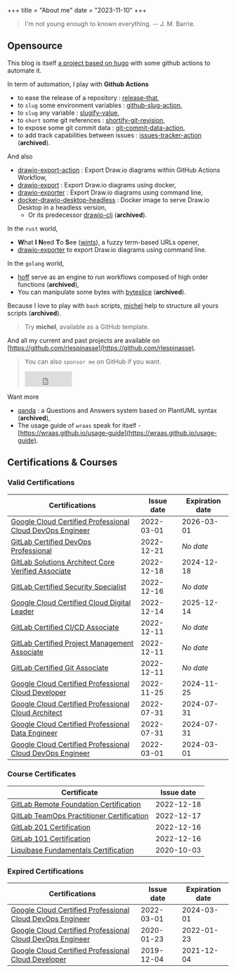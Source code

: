 +++
title = "About me"
date = "2023-11-10"
+++

> I'm not young enough to known everything.
> -- J. M. Barrie.

## Opensource

This blog is itself [a project based on hugo](https://github.com/rlespinasse/rlespinasse.github.io) with some github actions to automate it.

In term of automation, I play with **Github Actions**

* to ease the release of a repository : [release-that](https://github.com/marketplace/actions/release-that),
* to `slug` some environment variables : [github-slug-action](https://github.com/marketplace/actions/github-slug),
* to `slug` any variable : [slugify-value](https://github.com/marketplace/actions/slugify-value),
* to `short` some git references : [shortify-git-revision](https://github.com/rlespinasse/shortify-git-revision),
* to expose some git commit data : [git-commit-data-action](https://github.com/marketplace/actions/git-commit-data),
* to add track capabilities between issues : [issues-tracker-action](https://github.com/marketplace/actions/issues-tracker) (**archived**).

And also

* [drawio-export-action](https://github.com/rlespinasse/drawio-export-action) : Export Draw.io diagrams within GitHub Actions Workflow,
* [drawio-export](https://github.com/rlespinasse/drawio-export) : Export Draw.io diagrams using docker,
* [drawio-exporter](https://github.com/rlespinasse/drawio-exporter) : Export Draw.io diagrams using command line,
* [docker-drawio-desktop-headless](https://github.com/rlespinasse/docker-drawio-desktop-headless) : Docker image to serve Draw.io Desktop in a headless version,
  * Or its predecessor [drawio-cli](https://github.com/rlespinasse/drawio-cli) (**archived**).

In the `rust` world,

* **W**hat **I** **N**eed **T**o **S**ee ([wints](https://github.com/rlespinasse/wints)), a fuzzy term-based URLs opener,
* [drawio-exporter](https://github.com/rlespinasse/drawio-exporter) to export Draw.io diagrams using command line.

In the `golang` world,

* [hoff](https://github.com/rlespinasse/hoff) serve as an engine to run workflows composed of high order functions (**archived**),
* You can manipulate some bytes with [byteslice](https://github.com/rlespinasse/byteslice) (**archived**).

Because I love to play with `bash` scripts, [michel](https://github.com/rlespinasse/michel) help to structure all yours scripts (**archived**).
> Try **michel**, available as a GitHub template.

And all my current and past projects are available on [https://github.com/rlespinasse](https://github.com/rlespinasse).

> You can also `sponsor me` on GitHub if you want.
>
> <iframe src="https://github.com/sponsors/rlespinasse/button" title="Sponsor rlespinasse" height="35" width="107" style="border: 0;"></iframe>

Want more

* [qanda](https://github.com/rlespinasse/qanda) : a Questions and Answers system based on PlantUML syntax (**archived**),
* The usage guide of `wraas` speak for itself - [https://wraas.github.io/usage-guide](https://wraas.github.io/usage-guide).

## Certifications & Courses

### Valid Certifications

| Certifications                                                                                                               | Issue date | Expiration date |
| ---------------------------------------------------------------------------------------------------------------------------- | ---------- | --------------- |
| [Google Cloud Certified Professional Cloud DevOps Engineer](https://www.credential.net/3e0d0549-247d-4352-b772-92ed0c6cbca1) | 2022-03-01 | 2026-03-01      |
| [GitLab Certified DevOps Professional](https://www.credly.com/badges/584848a8-bca8-4549-b1b5-982bb5123105)                   | 2022-12-21 | _No date_       |
| [GitLab Solutions Architect Core Verified Associate](https://www.credly.com/badges/4bf0c570-7c9f-4d2f-b0a0-676e0eb8043d)     | 2022-12-18 | 2024-12-18      |
| [GitLab Certified Security Specialist](https://www.credly.com/badges/43e8ddb6-01dd-462e-9506-70266e86c0d4)                   | 2022-12-16 | _No date_       |
| [Google Cloud Certified Cloud Digital Leader](https://www.credential.net/fcdb3e75-a868-4bf5-a138-fef5678dd9da)               | 2022-12-14 | 2025-12-14      |
| [GitLab Certified CI/CD Associate](https://www.credly.com/badges/2213767c-2dbe-4d4d-97c1-9f074e72f113)                       | 2022-12-11 | _No date_       |
| [GitLab Certified Project Management Associate](https://www.credly.com/badges/582b3875-f092-4ef1-8e88-4f32f144de09)          | 2022-12-11 | _No date_       |
| [GitLab Certified Git Associate](https://www.credly.com/badges/ab36f29b-e0df-4b1b-b715-cb2891dd66cb)                         | 2022-12-11 | _No date_       |
| [Google Cloud Certified Professional Cloud Developer](https://www.credential.net/db06ee92-9527-4539-8db4-de30c842ce49)       | 2022-11-25 | 2024-11-25      |
| [Google Cloud Certified Professional Cloud Architect](https://www.credential.net/a0700ef2-8b2a-4894-af3c-fc0435dbb067)       | 2022-07-31 | 2024-07-31      |
| [Google Cloud Certified Professional Data Engineer](https://www.credential.net/4c4bfd89-6851-4653-b6fb-2f8ac968fc15)         | 2022-07-31 | 2024-07-31      |
| [Google Cloud Certified Professional Cloud DevOps Engineer](https://www.credential.net/3e0d0549-247d-4352-b772-92ed0c6cbca1) | 2022-03-01 | 2024-03-01      |

### Course Certificates

| Certificate                                                                                                       | Issue date |
| ----------------------------------------------------------------------------------------------------------------- | ---------- |
| [GitLab Remote Foundation Certification](/pdf/gitlab-remote-foundation-certificate.pdf)                           | 2022-12-18 |
| [GitLab TeamOps Practitioner Certification](/pdf/gitlab-teamops-practitioner-certificate.pdf)                     | 2022-12-17 |
| [GitLab 201 Certification](/pdf/gitlab-201-certificate.pdf)                                                       | 2022-12-16 |
| [GitLab 101 Certification](/pdf/gitlab-101-certificate.pdf)                                                       | 2022-12-16 |
| [Liquibase Fundamentals Certification](https://www.credential.net/f862c9f2-da5b-4c92-bdc5-405c363deb8e#gs.ral1oq) | 2020-10-03 |

### Expired Certifications

| Certifications                                                                                                               | Issue date | Expiration date |
| ---------------------------------------------------------------------------------------------------------------------------- | ---------- | --------------- |
| [Google Cloud Certified Professional Cloud DevOps Engineer](https://www.credential.net/3e0d0549-247d-4352-b772-92ed0c6cbca1) | 2022-03-01 | 2024-03-01      |
| [Google Cloud Certified Professional Cloud DevOps Engineer](https://www.credential.net/c102e08e-597d-4a80-be2d-95ded26e3867) | 2020-01-23 | 2022-01-23      |
| [Google Cloud Certified Professional Cloud Developer](https://www.credential.net/186d7c68-966e-417d-9b15-7ea693414957)       | 2019-12-04 | 2021-12-04      |
